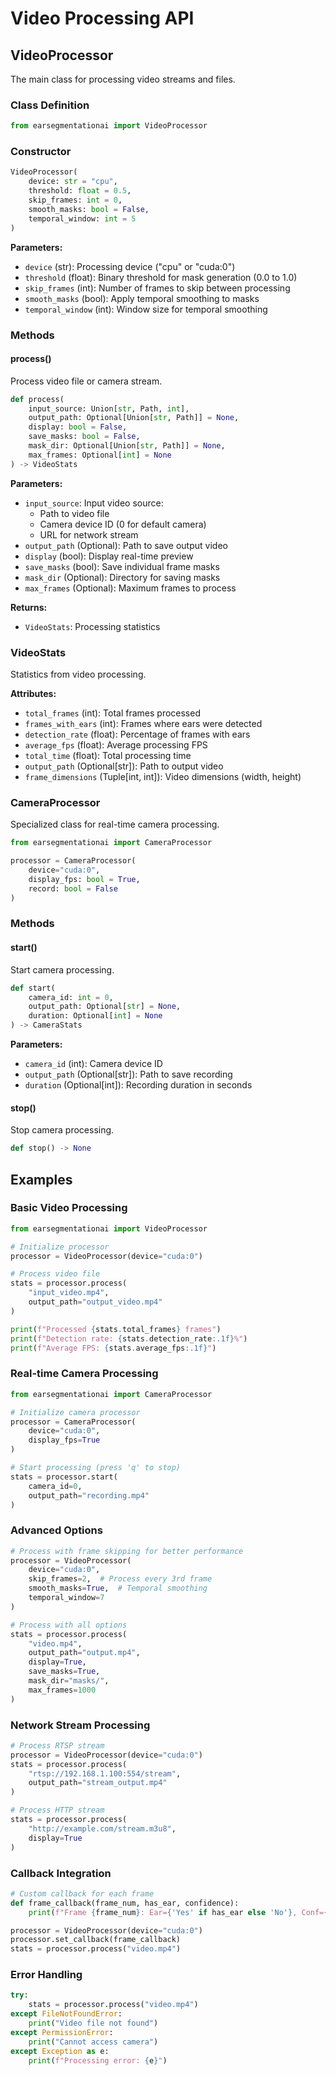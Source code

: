 # Video Processing API

## VideoProcessor

The main class for processing video streams and files.

### Class Definition

```python
from earsegmentationai import VideoProcessor
```

### Constructor

```python
VideoProcessor(
    device: str = "cpu",
    threshold: float = 0.5,
    skip_frames: int = 0,
    smooth_masks: bool = False,
    temporal_window: int = 5
)
```

**Parameters:**
- `device` (str): Processing device ("cpu" or "cuda:0")
- `threshold` (float): Binary threshold for mask generation (0.0 to 1.0)
- `skip_frames` (int): Number of frames to skip between processing
- `smooth_masks` (bool): Apply temporal smoothing to masks
- `temporal_window` (int): Window size for temporal smoothing

### Methods

#### process()

Process video file or camera stream.

```python
def process(
    input_source: Union[str, Path, int],
    output_path: Optional[Union[str, Path]] = None,
    display: bool = False,
    save_masks: bool = False,
    mask_dir: Optional[Union[str, Path]] = None,
    max_frames: Optional[int] = None
) -> VideoStats
```

**Parameters:**
- `input_source`: Input video source:
  - Path to video file
  - Camera device ID (0 for default camera)
  - URL for network stream
- `output_path` (Optional): Path to save output video
- `display` (bool): Display real-time preview
- `save_masks` (bool): Save individual frame masks
- `mask_dir` (Optional): Directory for saving masks
- `max_frames` (Optional): Maximum frames to process

**Returns:**
- `VideoStats`: Processing statistics

### VideoStats

Statistics from video processing.

**Attributes:**
- `total_frames` (int): Total frames processed
- `frames_with_ears` (int): Frames where ears were detected
- `detection_rate` (float): Percentage of frames with ears
- `average_fps` (float): Average processing FPS
- `total_time` (float): Total processing time
- `output_path` (Optional[str]): Path to output video
- `frame_dimensions` (Tuple[int, int]): Video dimensions (width, height)

### CameraProcessor

Specialized class for real-time camera processing.

```python
from earsegmentationai import CameraProcessor

processor = CameraProcessor(
    device="cuda:0",
    display_fps: bool = True,
    record: bool = False
)
```

### Methods

#### start()

Start camera processing.

```python
def start(
    camera_id: int = 0,
    output_path: Optional[str] = None,
    duration: Optional[int] = None
) -> CameraStats
```

**Parameters:**
- `camera_id` (int): Camera device ID
- `output_path` (Optional[str]): Path to save recording
- `duration` (Optional[int]): Recording duration in seconds

#### stop()

Stop camera processing.

```python
def stop() -> None
```

## Examples

### Basic Video Processing

```python
from earsegmentationai import VideoProcessor

# Initialize processor
processor = VideoProcessor(device="cuda:0")

# Process video file
stats = processor.process(
    "input_video.mp4",
    output_path="output_video.mp4"
)

print(f"Processed {stats.total_frames} frames")
print(f"Detection rate: {stats.detection_rate:.1f}%")
print(f"Average FPS: {stats.average_fps:.1f}")
```

### Real-time Camera Processing

```python
from earsegmentationai import CameraProcessor

# Initialize camera processor
processor = CameraProcessor(
    device="cuda:0",
    display_fps=True
)

# Start processing (press 'q' to stop)
stats = processor.start(
    camera_id=0,
    output_path="recording.mp4"
)
```

### Advanced Options

```python
# Process with frame skipping for better performance
processor = VideoProcessor(
    device="cuda:0",
    skip_frames=2,  # Process every 3rd frame
    smooth_masks=True,  # Temporal smoothing
    temporal_window=7
)

# Process with all options
stats = processor.process(
    "video.mp4",
    output_path="output.mp4",
    display=True,
    save_masks=True,
    mask_dir="masks/",
    max_frames=1000
)
```

### Network Stream Processing

```python
# Process RTSP stream
processor = VideoProcessor(device="cuda:0")
stats = processor.process(
    "rtsp://192.168.1.100:554/stream",
    output_path="stream_output.mp4"
)

# Process HTTP stream
stats = processor.process(
    "http://example.com/stream.m3u8",
    display=True
)
```

### Callback Integration

```python
# Custom callback for each frame
def frame_callback(frame_num, has_ear, confidence):
    print(f"Frame {frame_num}: Ear={'Yes' if has_ear else 'No'}, Conf={confidence:.2f}")

processor = VideoProcessor(device="cuda:0")
processor.set_callback(frame_callback)
stats = processor.process("video.mp4")
```

### Error Handling

```python
try:
    stats = processor.process("video.mp4")
except FileNotFoundError:
    print("Video file not found")
except PermissionError:
    print("Cannot access camera")
except Exception as e:
    print(f"Processing error: {e}")
```